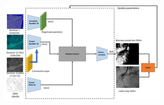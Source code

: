
![overview](https://github.com/liuyi0316/deep-learning-based-multi-source-data-fusion-for-biomass-estimation/blob/master/finalversion.jpg?raw=true)
